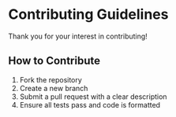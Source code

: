 # Contributing Guidelines

Thank you for your interest in contributing!

## How to Contribute

1. Fork the repository
2. Create a new branch
3. Submit a pull request with a clear description
4. Ensure all tests pass and code is formatted